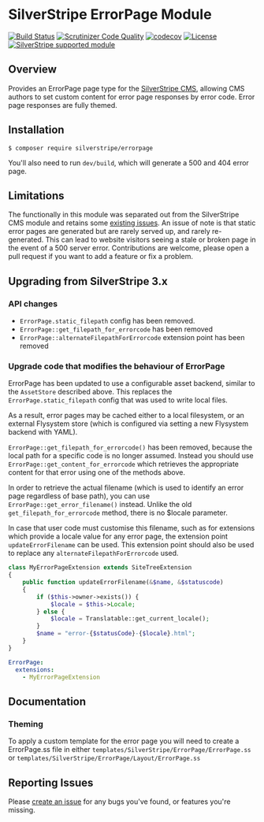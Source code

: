 # SilverStripe ErrorPage Module

[![Build Status](https://api.travis-ci.org/silverstripe/silverstripe-errorpage.svg?branch=master)](https://travis-ci.org/silverstripe/silverstripe-errorpage)
[![Scrutinizer Code Quality](https://scrutinizer-ci.com/g/silverstripe/silverstripe-errorpage/badges/quality-score.png?b=master)](https://scrutinizer-ci.com/g/silverstripe/silverstripe-errorpage/?branch=master)
[![codecov](https://codecov.io/gh/silverstripe/silverstripe-errorpage/branch/master/graph/badge.svg)](https://codecov.io/gh/silverstripe/silverstripe-errorpage)
[![License](https://poser.pugx.org/silverstripe/errorpage/license.svg)](https://github.com/silverstripe/silverstripe-errorpage#license)
[![SilverStripe supported module](https://img.shields.io/badge/silverstripe-supported-0071C4.svg)](https://www.silverstripe.org/software/addons/silverstripe-commercially-supported-module-list/)

## Overview

Provides an ErrorPage page type for the [SilverStripe CMS](https://github.com/silverstripe/silverstripe-cms), allowing CMS authors to set custom content for error page responses by error code. Error page responses are fully themed.

## Installation

```
$ composer require silverstripe/errorpage
```

You'll also need to run `dev/build`, which will generate a 500 and 404 error page.

## Limitations

The functionally in this module was separated out from the SilverStripe CMS module and retains some [existing issues](https://github.com/silverstripe/silverstripe-framework/issues/4149).
An issue of note is that static error pages are generated but are rarely served up, and rarely re-generated. This can lead to website visitors seeing a stale or broken page in the event of a 500 server error.
Contributions are welcome, please open a pull request if you want to add a feature or fix a problem.

## Upgrading from SilverStripe 3.x

### API changes

* `ErrorPage.static_filepath` config has been removed.
* `ErrorPage::get_filepath_for_errorcode` has been removed
* `ErrorPage::alternateFilepathForErrorcode` extension point has been removed

### Upgrade code that modifies the behaviour of ErrorPage

ErrorPage has been updated to use a configurable asset backend, similar to the `AssetStore` described above.
This replaces the `ErrorPage.static_filepath` config that was used to write local files.

As a result, error pages may be cached either to a local filesystem, or an external Flysystem store
(which is configured via setting a new Flysystem backend with YAML).

`ErrorPage::get_filepath_for_errorcode()` has been removed, because the local path for a specific code is
no longer assumed. Instead you should use `ErrorPage::get_content_for_errorcode` which retrieves the
appropriate content for that error using one of the methods above.

In order to retrieve the actual filename (which is used to identify an error page regardless of base
path), you can use `ErrorPage::get_error_filename()` instead. Unlike the old `get_filepath_for_errorcode`
method, there is no $locale parameter.

In case that user code must customise this filename, such as for extensions which provide a locale value
for any error page, the extension point `updateErrorFilename` can be used. This extension point should
also be used to replace any `alternateFilepathForErrorcode` used.

```php
class MyErrorPageExtension extends SiteTreeExtension
{
	public function updateErrorFilename(&$name, &$statuscode)
    {
		if ($this->owner->exists()) {
			$locale = $this->Locale;
		} else {
			$locale = Translatable::get_current_locale();
		}
		$name = "error-{$statusCode}-{$locale}.html";
	}
}
```

```yml
ErrorPage:
  extensions:
    - MyErrorPageExtension
```

## Documentation

### Theming
To apply a custom template for the error page you will need to create a ErrorPage.ss file in either `templates/SilverStripe/ErrorPage/ErrorPage.ss` or `templates/SilverStripe/ErrorPage/Layout/ErrorPage.ss`

## Reporting Issues

Please [create an issue](http://github.com/silverstripe/silverstripe-errorpage/issues) for any bugs you've found, or features you're missing.
